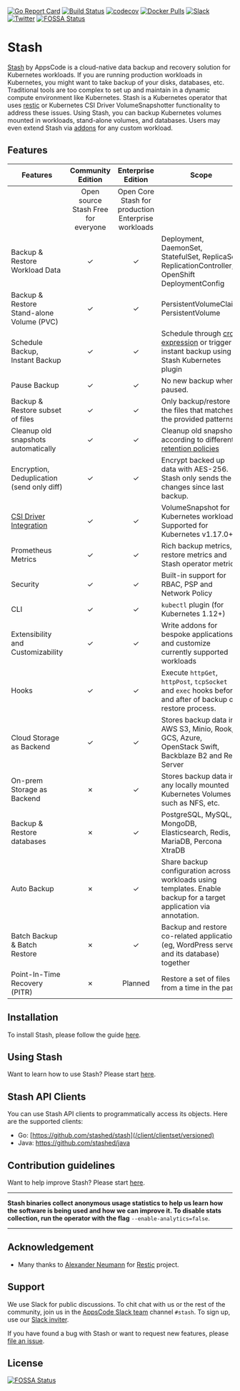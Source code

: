 [![Go Report Card](https://goreportcard.com/badge/stash.appscode.dev/stash)](https://goreportcard.com/report/stash.appscode.dev/stash)
[![Build Status](https://github.com/stashed/stash/workflows/CI/badge.svg)](https://github.com/stashed/stash/actions?workflow=CI)
[![codecov](https://codecov.io/gh/stashed/stash/branch/master/graph/badge.svg)](https://codecov.io/gh/stashed/stash)
[![Docker Pulls](https://img.shields.io/docker/pulls/appscode/stash.svg)](https://hub.docker.com/r/appscode/stash/)
[![Slack](https://slack.appscode.com/badge.svg)](https://slack.appscode.com)
[![Twitter](https://img.shields.io/twitter/follow/kubestash.svg?style=social&logo=twitter&label=Follow)](https://twitter.com/intent/follow?screen_name=KubeStash)
[![FOSSA Status](https://app.fossa.io/api/projects/git%2Bgithub.com%2Fstashed%2Fstash.svg?type=shield)](https://app.fossa.io/projects/git%2Bgithub.com%2Fstashed%2Fstash?ref=badge_shield)

# Stash

[Stash](https://stash.run) by AppsCode is a cloud-native data backup and recovery solution for Kubernetes workloads. If you are running production workloads in Kubernetes, you might want to take backup of your disks, databases, etc. Traditional tools are too complex to set up and maintain in a dynamic compute environment like Kubernetes. Stash is a Kubernetes operator that uses [restic](https://github.com/restic/restic) or Kubernetes CSI Driver VolumeSnapshotter functionality to address these issues. Using Stash, you can backup Kubernetes volumes mounted in workloads, stand-alone volumes, and databases. Users may even extend Stash via [addons](https://stash.run/docs/latest/guides/latest/addons/overview/) for any custom workload.

## Features

| Features                                                                                | Community Edition | Enterprise Edition | Scope                                                                                                                                                               |
| --------------------------------------------------------------------------------------- | :---------------: | :----------------: | ------------------------------------------------------------------------------------------------------------------------------------------------------------------- |
|  | Open source Stash Free for everyone | Open Core Stash for production Enterprise workloads |  |
| Backup & Restore Workload Data                                                          |     &#10003;      |      &#10003;      | Deployment, DaemonSet, StatefulSet, ReplicaSet, ReplicationController, OpenShift DeploymentConfig                                                                   |
| Backup & Restore Stand-alone Volume (PVC)                                               |     &#10003;      |      &#10003;      | PersistentVolumeClaim, PersistentVolume                                                                                                                             |
| Schedule Backup, Instant Backup                                                         |     &#10003;      |      &#10003;      | Schedule through [cron expression](https://en.wikipedia.org/wiki/Cron) or trigger instant backup using Stash Kubernetes plugin                                      |
| Pause Backup                                                                            |     &#10003;      |      &#10003;      | No new backup when paused.                                                                                                                                          |
| Backup & Restore subset of files                                                        |     &#10003;      |      &#10003;      | Only backup/restore the files that matches the provided patterns                                                                                                    |
| Cleanup old snapshots automatically                                                     |     &#10003;      |      &#10003;      | Cleanup old snapshots according to different [retention policies](https://restic.readthedocs.io/en/stable/060_forget.html#removing-snapshots-according-to-a-policy) |
| Encryption, Deduplication (send only diff)                                              |     &#10003;      |      &#10003;      | Encrypt backed up data with AES-256. Stash only sends the changes since last backup.                                                                                |
| [CSI Driver Integration](https://kubernetes.io/docs/concepts/storage/volume-snapshots/) |     &#10003;      |      &#10003;      | VolumeSnapshot for Kubernetes workloads. Supported for Kubernetes v1.17.0+.                                                                                         |
| Prometheus Metrics                                                                      |     &#10003;      |      &#10003;      | Rich backup metrics, restore metrics and Stash operator metrics.                                                                                                    |
| Security                                                                                |     &#10003;      |      &#10003;      | Built-in support for RBAC, PSP and Network Policy                                                                                                                   |
| CLI                                                                                     |     &#10003;      |      &#10003;      | `kubectl` plugin (for Kubernetes 1.12+)                                                                                                                             |
| Extensibility and Customizability                                                       |     &#10003;      |      &#10003;      | Write addons for bespoke applications and customize currently supported workloads                                                                                   |
| Hooks                                                                                   |     &#10003;      |      &#10003;      | Execute `httpGet`, `httpPost`, `tcpSocket` and `exec` hooks before and after of backup or restore process.                                                          |
| Cloud Storage as Backend                                                                |     &#10003;      |      &#10003;      | Stores backup data in AWS S3, Minio, Rook, GCS, Azure, OpenStack Swift, Backblaze B2 and Rest Server                                                                |
| On-prem Storage as Backend                                                              |     &#10007;      |      &#10003;      | Stores backup data in any locally mounted Kubernetes Volumes such as NFS, etc.                                                                                      |
| Backup & Restore databases                                                              |     &#10007;      |      &#10003;      | PostgreSQL, MySQL, MongoDB, Elasticsearch, Redis, MariaDB, Percona XtraDB                                                                                           |
| Auto Backup                                                                             |     &#10007;      |      &#10003;      | Share backup configuration across workloads using templates. Enable backup for a target application via annotation.                                                 |
| Batch Backup & Batch Restore                                                            |     &#10007;      |      &#10003;      | Backup and restore co-related applications (eg, WordPress server and its database) together                                                                         |
| Point-In-Time Recovery (PITR)                                                           |     &#10007;      |      Planned       | Restore a set of files from a time in the past.                                                                                                                     |

## Installation

To install Stash, please follow the guide [here](https://stash.run/docs/latest/setup/).

## Using Stash

Want to learn how to use Stash? Please start [here](https://stash.run/docs/latest/).

## Stash API Clients

You can use Stash API clients to programmatically access its objects. Here are the supported clients:

- Go: [https://github.com/stashed/stash](/client/clientset/versioned)
- Java: https://github.com/stashed/java

## Contribution guidelines

Want to help improve Stash? Please start [here](https://stash.run/docs/latest/welcome/contributing).

---

**Stash binaries collect anonymous usage statistics to help us learn how the software is being used and how we can improve it. To disable stats collection, run the operator with the flag** `--enable-analytics=false`.

---

## Acknowledgement

- Many thanks to [Alexander Neumann](https://github.com/fd0) for [Restic](https://restic.net) project.

## Support

We use Slack for public discussions. To chit chat with us or the rest of the community, join us in the [AppsCode Slack team](https://appscode.slack.com/messages/C8NCX6N23/details/) channel `#stash`. To sign up, use our [Slack inviter](https://slack.appscode.com/).

If you have found a bug with Stash or want to request new features, please [file an issue](https://github.com/stashed/project/issues/new).

## License

[![FOSSA Status](https://app.fossa.io/api/projects/git%2Bgithub.com%2Fstashed%2Fstash.svg?type=large)](https://app.fossa.io/projects/git%2Bgithub.com%2Fstashed%2Fstash?ref=badge_large)
